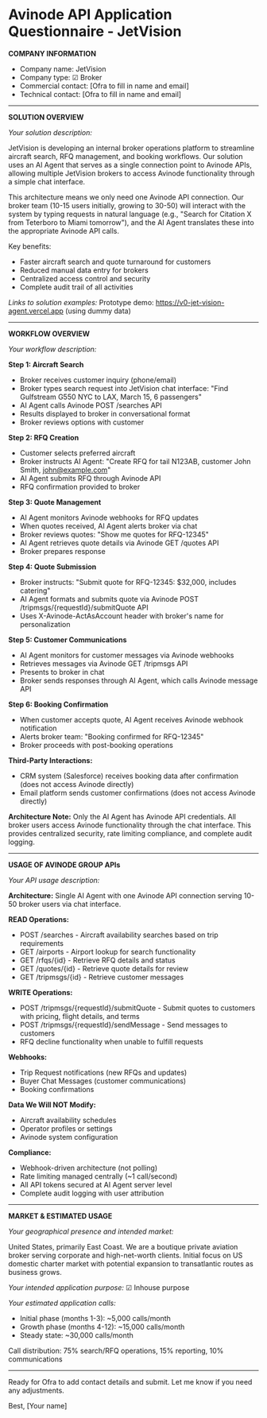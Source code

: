 # Avinode API Application Questionnaire - JetVision

**COMPANY INFORMATION**
- Company name: JetVision
- Company type: ☑ Broker
- Commercial contact: [Ofra to fill in name and email]
- Technical contact: [Ofra to fill in name and email]

---

**SOLUTION OVERVIEW**

*Your solution description:*

JetVision is developing an internal broker operations platform to streamline aircraft search, RFQ management, and booking workflows. Our solution uses an AI Agent that serves as a single connection point to Avinode APIs, allowing multiple JetVision brokers to access Avinode functionality through a simple chat interface.

This architecture means we only need one Avinode API connection. Our broker team (10-15 users initially, growing to 30-50) will interact with the system by typing requests in natural language (e.g., "Search for Citation X from Teterboro to Miami tomorrow"), and the AI Agent translates these into the appropriate Avinode API calls.

Key benefits:
- Faster aircraft search and quote turnaround for customers
- Reduced manual data entry for brokers
- Centralized access control and security
- Complete audit trail of all activities

*Links to solution examples:*
Prototype demo: https://v0-jet-vision-agent.vercel.app (using dummy data)

---

**WORKFLOW OVERVIEW**

*Your workflow description:*

**Step 1: Aircraft Search**
- Broker receives customer inquiry (phone/email)
- Broker types search request into JetVision chat interface: "Find Gulfstream G550 NYC to LAX, March 15, 6 passengers"
- AI Agent calls Avinode POST /searches API
- Results displayed to broker in conversational format
- Broker reviews options with customer

**Step 2: RFQ Creation**
- Customer selects preferred aircraft
- Broker instructs AI Agent: "Create RFQ for tail N123AB, customer John Smith, john@example.com"
- AI Agent submits RFQ through Avinode API
- RFQ confirmation provided to broker

**Step 3: Quote Management**
- AI Agent monitors Avinode webhooks for RFQ updates
- When quotes received, AI Agent alerts broker via chat
- Broker reviews quotes: "Show me quotes for RFQ-12345"
- AI Agent retrieves quote details via Avinode GET /quotes API
- Broker prepares response

**Step 4: Quote Submission**
- Broker instructs: "Submit quote for RFQ-12345: $32,000, includes catering"
- AI Agent formats and submits quote via Avinode POST /tripmsgs/{requestId}/submitQuote API
- Uses X-Avinode-ActAsAccount header with broker's name for personalization

**Step 5: Customer Communications**
- AI Agent monitors for customer messages via Avinode webhooks
- Retrieves messages via Avinode GET /tripmsgs API
- Presents to broker in chat
- Broker sends responses through AI Agent, which calls Avinode message API

**Step 6: Booking Confirmation**
- When customer accepts quote, AI Agent receives Avinode webhook notification
- Alerts broker team: "Booking confirmed for RFQ-12345"
- Broker proceeds with post-booking operations

**Third-Party Interactions:**
- CRM system (Salesforce) receives booking data after confirmation (does not access Avinode directly)
- Email platform sends customer confirmations (does not access Avinode directly)

**Architecture Note:** Only the AI Agent has Avinode API credentials. All broker users access Avinode functionality through the chat interface. This provides centralized security, rate limiting compliance, and complete audit logging.

---

**USAGE OF AVINODE GROUP APIs**

*Your API usage description:*

**Architecture:** Single AI Agent with one Avinode API connection serving 10-50 broker users via chat interface.

**READ Operations:**
- POST /searches - Aircraft availability searches based on trip requirements
- GET /airports - Airport lookup for search functionality  
- GET /rfqs/{id} - Retrieve RFQ details and status
- GET /quotes/{id} - Retrieve quote details for review
- GET /tripmsgs/{id} - Retrieve customer messages

**WRITE Operations:**
- POST /tripmsgs/{requestId}/submitQuote - Submit quotes to customers with pricing, flight details, and terms
- POST /tripmsgs/{requestId}/sendMessage - Send messages to customers
- RFQ decline functionality when unable to fulfill requests

**Webhooks:** 
- Trip Request notifications (new RFQs and updates)
- Buyer Chat Messages (customer communications)
- Booking confirmations

**Data We Will NOT Modify:**
- Aircraft availability schedules
- Operator profiles or settings
- Avinode system configuration

**Compliance:**
- Webhook-driven architecture (not polling)
- Rate limiting managed centrally (~1 call/second)
- All API tokens secured at AI Agent server level
- Complete audit logging with user attribution

---

**MARKET & ESTIMATED USAGE**

*Your geographical presence and intended market:*

United States, primarily East Coast. We are a boutique private aviation broker serving corporate and high-net-worth clients. Initial focus on US domestic charter market with potential expansion to transatlantic routes as business grows.

*Your intended application purpose:*
☑ Inhouse purpose

*Your estimated application calls:*

- Initial phase (months 1-3): ~5,000 calls/month
- Growth phase (months 4-12): ~15,000 calls/month  
- Steady state: ~30,000 calls/month

Call distribution: 75% search/RFQ operations, 15% reporting, 10% communications

---

Ready for Ofra to add contact details and submit. Let me know if you need any adjustments.

Best,
[Your name]